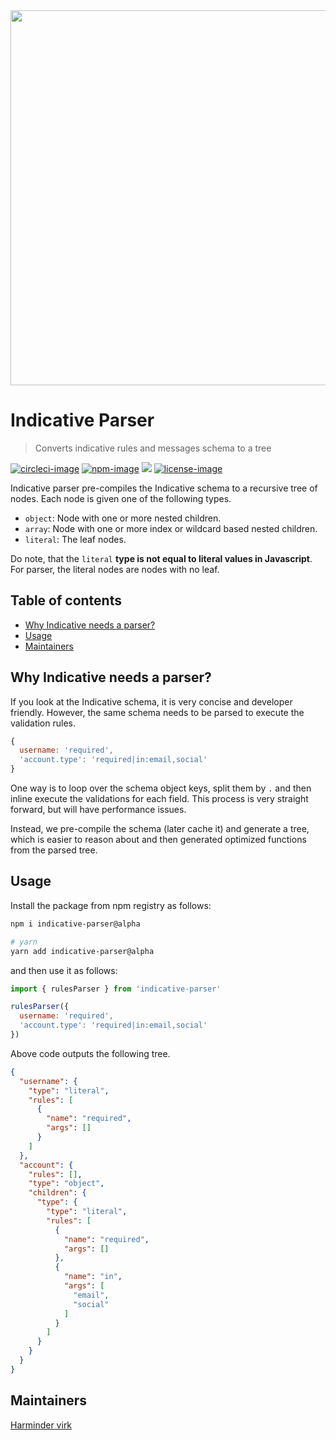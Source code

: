 <div align="center">
  <img src="https://res.cloudinary.com/adonisjs/image/upload/q_100/v1557762307/poppinss_iftxlt.jpg" width="600px">
</div>

# Indicative Parser
> Converts indicative rules and messages schema to a tree

[![circleci-image]][circleci-url] [![npm-image]][npm-url] ![][typescript-image] [![license-image]][license-url]

Indicative parser pre-compiles the Indicative schema to a recursive tree of nodes. Each node is given one of the following types.

- `object`: Node with one or more nested children.
- `array`: Node with one or more index or wildcard based nested children.
- `literal`: The leaf nodes.

Do note, that the `literal` **type is not equal to literal values in Javascript**. For parser, the literal nodes are nodes with no leaf.

<!-- START doctoc generated TOC please keep comment here to allow auto update -->
<!-- DON'T EDIT THIS SECTION, INSTEAD RE-RUN doctoc TO UPDATE -->
## Table of contents

- [Why Indicative needs a parser?](#why-indicative-needs-a-parser)
- [Usage](#usage)
- [Maintainers](#maintainers)

<!-- END doctoc generated TOC please keep comment here to allow auto update -->

## Why Indicative needs a parser?
If you look at the Indicative schema, it is very concise and developer friendly. However, the same schema needs to be parsed to execute the validation rules.

```js
{
  username: 'required',
  'account.type': 'required|in:email,social'
}
```

One way is to loop over the schema object keys, split them by `.` and then inline execute the validations for each field. This process is very straight forward, but will have performance issues.

Instead, we pre-compile the schema (later cache it) and generate a tree, which is easier to reason about and then generated optimized functions from the parsed tree.

## Usage
Install the package from npm registry as follows:

```sh
npm i indicative-parser@alpha

# yarn
yarn add indicative-parser@alpha
```

and then use it as follows:

```js
import { rulesParser } from 'indicative-parser'

rulesParser({
  username: 'required',
  'account.type': 'required|in:email,social'
})
```

Above code outputs the following tree.

```json
{
  "username": {
    "type": "literal",
    "rules": [
      {
        "name": "required",
        "args": []
      }
    ]
  },
  "account": {
    "rules": [],
    "type": "object",
    "children": {
      "type": {
        "type": "literal",
        "rules": [
          {
            "name": "required",
            "args": []
          },
          {
            "name": "in",
            "args": [
              "email",
              "social"
            ]
          }
        ]
      }
    }
  }
}
```

## Maintainers
[Harminder virk](https://github.com/thetutlage)

[circleci-image]: https://img.shields.io/circleci/project/github/poppinss/indicative-parser/master.svg?style=for-the-badge&logo=circleci
[circleci-url]: https://circleci.com/gh/poppinss/indicative-parser "circleci"

[npm-image]: https://img.shields.io/npm/v/indicative-parser.svg?style=for-the-badge&logo=npm
[npm-url]: https://npmjs.org/package/indicative-parser "npm"

[typescript-image]: https://img.shields.io/badge/Typescript-294E80.svg?style=for-the-badge&logo=typescript

[license-url]: LICENSE.md
[license-image]: https://img.shields.io/aur/license/pac.svg?style=for-the-badge
